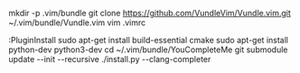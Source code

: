 mkdir -p .vim/bundle
git clone https://github.com/VundleVim/Vundle.vim.git ~/.vim/bundle/Vundle.vim
vim .vimrc

:PluginInstall
sudo apt-get install build-essential cmake
sudo apt-get install python-dev python3-dev
cd ~/.vim/bundle/YouCompleteMe
git submodule update --init --recursive
./install.py --clang-completer

